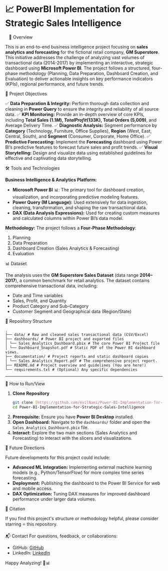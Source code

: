 # 📈 PowerBI Implementation for Strategic Sales Intelligence

  
🚀 Overview

This is an end-to-end business intelligence project focusing on **sales analytics and forecasting** for the fictional retail company, **GM Superstore**. This initiative addresses the challenge of analyzing vast volumes of transactional data (2014-2017) by implementing an interactive, strategic dashboard using **Microsoft Power BI**. The project follows a structured, four-phase methodology (Planning, Data Preparation, Dashboard Creation, and Evaluation) to deliver actionable insights on key performance indicators (KPIs), regional performance, and future trends.

🎯 Project Objectives

✅ **Data Preparation & Integrity:** Perform thorough data collection and cleaning in **Power Query** to ensure the integrity and reliability of all source data.
✅ **KPI Monitoring:** Provide an in-depth overview of core KPIs, including **Total Sales ($1.1M), Total Profit ($133K), Total Orders (5,009)**, and Average Delivery Time.
✅ **Diagnostic Analysis:** Segment performance by **Category** (Technology, Furniture, Office Supplies), **Region** (West, East, Central, South), and **Segment** (Consumer, Corporate, Home Office).
✅ **Predictive Forecasting:** Implement the **Forecasting** dashboard using Power BI’s predictive features to forecast future sales and profit trends.
✅ **Visual Storytelling:** Design and visualize data using established guidelines for effective and captivating data storytelling.

🛠️ Tools and Technologies

**Business Intelligence & Analytics Platform:**
* **Microsoft Power BI** 📊: The primary tool for dashboard creation, visualization, and incorporating predictive modeling features.
* **Power Query (M Language):** Used extensively for data ingestion, cleaning, transformation, and shaping the raw transactional data.
* **DAX (Data Analysis Expressions):** Used for creating custom measures and calculated columns within Power BI’s data model.

**Methodology:**
The project follows a **Four-Phase Methodology**:
1.  Planning
2.  Data Preparation
3.  Dashboard Creation (Sales Analytics & Forecasting)
4.  Evaluation

📊 Dataset

The analysis uses the **GM Superstore Sales Dataset** (data range **2014–2017**), a common benchmark for retail analytics. The dataset contains comprehensive transactional data, including:
* Date and Time variables
* Sales, Profit, and Quantity
* Product Category and Sub-Category
* Customer Segment and Geographical data (Region/State)

📂 Repository Structure
```
.
├── data/ # Raw and cleaned sales transactional data (CSV/Excel)
├── dashboards/ # Power BI project and exported files
│ └── Sales_Analytics_Dashboard.pbix # The core Power BI Project file
│ └── Dashboard_Snapshot.pdf # Static PDF of the Power BI dashboard views.
├── documentation/ # Project reports and static dashboard copies
│ └── Sales_Analytics_Report.pdf # The comprehensive project report.
├── README.md # Project overview and guidelines (You are here!)
└── requirements.txt # (Optional) Any specific dependencies
```

---

📖 How to Run/View

1.  **Clone Repository**
    ```bash
    git clone [https://github.com/evilNami/Power-BI-Implementation-for-Strategic-Sales-Intelligence.git](https://github.com/evilNami/Power-BI-Implementation-for-Strategic-Sales-Intelligence.git)
    cd Power-BI-Implementation-for-Strategic-Sales-Intelligence
    ```
2.  **Prerequisite:** Ensure you have **Power BI Desktop** installed.
3.  **Open Dashboard:** Navigate to the `dashboards/` folder and open the `Sales_Analytics_Dashboard.pbix` file.
4.  **Interact:** Explore the two main sections (Sales Analytics and Forecasting) to interact with the slicers and visualizations.

🔮 Future Directions

Future developments for this project could include:

* **Advanced ML Integration:** Implementing external machine learning models (e.g., Python/TensorFlow) for more complex time series forecasting.
* **Deployment:** Publishing the dashboard to the Power BI Service for web and mobile access.
* **DAX Optimization:** Tuning DAX measures for improved dashboard performance under larger data volumes.

📜 Citation

If you find this project's structure or methodology helpful, please consider starring ⭐ this repository.

📬 Contact
For questions, feedback, or collaborations:

- GitHub: [GitHub](https://github.com/evilNami)
- LinkedIn: [LinkedIn](https://www.linkedin.com/in/pradeeptadey/)

Happy Analyzing! 🚀📊
